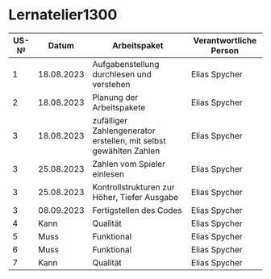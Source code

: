 # Lernatelier1300

| US-№ | Datum           | Arbeitspaket  | Verantwortliche Person                       |
| ---- | --------------- | ---- | ---------------------------------- |
| 1    | 18.08.2023           |Aufgabenstellung durchlesen und verstehen| Elias Spycher |
| 2    | 18.08.2023           |Planung der Arbeitspakete | Elias Spycher |
| 3    | 18.08.2023           |zufälliger Zahlengenerator erstellen, mit selbst gewählten Zahlen| Elias Spycher |
| 3    | 25.08.2023           |Zahlen vom Spieler einlesen  | Elias Spycher |
| 3    | 25.08.2023           |Kontrollstrukturen zur Höher, Tiefer Ausgabe  | Elias Spycher |
| 3    | 08.09.2023           |Fertigstellen des Codes  | Elias Spycher |
| 4    | Kann            |Qualität  | Elias Spycher |
| 5    | Muss            |Funktional| Elias Spycher |
| 6    | Muss            |Funktional| Elias Spycher |
| 7    | Kann            |Qualität  | Elias Spycher |
